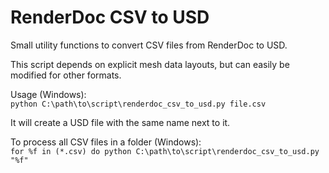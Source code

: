 # RenderDoc CSV to USD

Small utility functions to convert CSV files from RenderDoc to USD.

This script depends on explicit mesh data layouts, but can easily be modified for other formats.

Usage (Windows):\
`python C:\path\to\script\renderdoc_csv_to_usd.py file.csv`

It will create a USD file with the same name next to it.

To process all CSV files in a folder (Windows):\
`for %f in (*.csv) do python C:\path\to\script\renderdoc_csv_to_usd.py "%f"`
